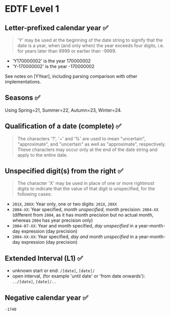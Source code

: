 # EDTF Level 1

## Letter-prefixed calendar year ✅

> 'Y' may be used at the beginning of the date string to signify that the date is a year, when
(and only when) the year exceeds four digits, i.e. for years later than 9999 or earlier than
-9999.

- 'Y170000002' is the year 170000002
- 'Y-170000002' is the year -170000002

See notes on [YYear], including parsing comparison with other implementations.

## Seasons ✅

Using Spring=21, Summer=22, Autumn=23, Winter=24.

## Qualification of a date (complete) ✅

> The characters '?', '~' and '%' are used to mean "uncertain", "approximate", and "uncertain"
as well as "approximate", respectively. These characters may occur only at the end of the date
string and apply to the entire date.

## Unspecified digit(s) from the right ✅

> The character 'X' may be used in place of one or more rightmost digits to indicate that the
value of that digit is unspecified, for the following cases:

- `201X`, `20XX`: Year only, one or two digits: `201X`, `20XX`
- `2004-XX`: Year specified, *month unspecified*, month precision: `2004-XX` (different from `2004`, as
  it has month precision but no actual month, whereas `2004` has year precision only)
- `2004-07-XX`: Year and month specified, *day unspecified* in a year-month-day expression (day precision)
- `2004-XX-XX`: Year specified, *day and month unspecified* in a year-month-day expression  (day precision)

## Extended Interval (L1) ✅

- unknown start or end: `/[date]`, `[date]/`
- open interval, (for example 'until date' or 'from date onwards'): `../[date]`, `[date]/..`

## Negative calendar year ✅

`-1740`

